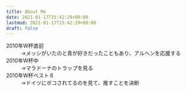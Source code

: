 ```yaml
---
title: About Me
date: 2021-01-17T15:42:29+09:00
lastmod: 2021-01-17T15:42:29+09:00
draft: false
---
```




<dl>
    <dt>2010年W杯直前</dt>
    <dd>
        →メッシがいたのと青が好きだったこともあり、アルヘンを応援する
    </dd>
    <dt>2010年W杯中</dt>
    <dd>
        →マラドーナのトラップを見る
    </dd>
    <dt>2010年W杯ベスト８</dt>
    <dd>
        →ドイツにボコされてるのを見て、推すことを決断
    </dd>
</dl>







